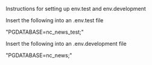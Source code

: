 Instructions for setting up env.test and env.development

Insert the following into an .env.test file

"PGDATABASE=nc_news_test;"

Insert the following into an .env.development file

"PGDATABASE=nc_news;"
